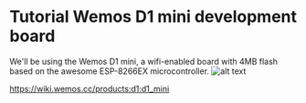 # Tutorial Wemos D1 mini development board

We'll be using the Wemos D1 mini, a wifi-enabled board with 4MB flash based on the awesome ESP-8266EX microcontroller.
![alt text](https://wiki.wemos.cc/_media/products:d1:d1_mini_v3.1.0_1_16x9.jpg)

https://wiki.wemos.cc/products:d1:d1_mini
